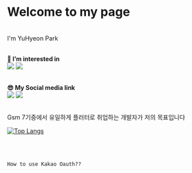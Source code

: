 # **Welcome to my page**
<br> 
I'm YuHyeon Park
<br>
<br>

**👀 I’m interested in**
<br>
<a href="https://flutter.dev" target="_blank"><img src="https://img.shields.io/badge/Flutter-2ECCFA?style=flat-square&logo=Flutter&logoColor=FFFFFF"/></a> 
<a href="https://dart.dev" target="_blank"><img src="https://img.shields.io/badge/Dart-0175C2?style=flat-square&logo=Dart&logoColor=FFFFFF"/></a>

<br> **😎 My Social media link** 
<br>
<a href="https://www.instagram.com/i_love_u_hyeon/" target="_blank"><img src="https://img.shields.io/badge/Instagram-E4405F?style=flat-square&logo=Instagram&logoColor=FFFFFF"/></a>
<a href="https://discord.com" target="_blank"><img src="https://img.shields.io/badge/discord id : iloveuhyeon-5865F2?style=flat-square&logo=Discord&logoColor=FFFFFF"/></a>
<br>

<br> Gsm 7기중에서 유일하게 플러터로 취업하는 개발자가 저의 목표입니다
<br>

[![Top Langs](https://github-readme-stats.vercel.app/api/top-langs/?username=iloveuhyeon&layout=compact&theme=dark)](https://github.com/iloveuhyeon/github-readme-stats)

<br>
<br>
    
    How to use Kakao Oauth??
    
